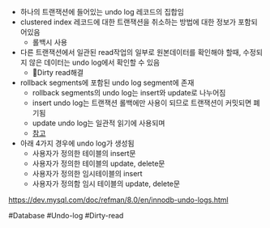 - 하나의 트랜잭션에 들어있는 undo log 레코드의 집합임
- clustered index 레코드에 대한 트랜잭션을 취소하는 방법에 대한 정보가 포함되어있음
	- 롤백시 사용
- 다른 트랜잭션에서 일관된 read작업의 일부로 원본데이터를 확인해야 할때, 수정되지 않은 데이터는 undo log에서 확인할 수 있음
	- Dirty read해결
- rollback segments에 포함된 undo log segment에 존재
	- rollback segments의 undo log는 insert와 update로 나누어짐
	- insert undo log는 트랜잭션 롤백에만 사용이 되므로 트랜잭션이 커밋되면 폐기됨
	- update undo log는 일관적 읽기에 사용되며 
	- [참고](https://dev.mysql.com/doc/refman/8.0/en/innodb-multi-versioning.html)
- 아래 4가지 경우에 undo log가 생성됨
	- 사용자가 정의한 테이블의 insert문
	- 사용자가 정의한 테이블의 update, delete문
	- 사용자가 정의한 임시테이블의 insert
	- 사용자가 정의함 임시 테이블의 update, delete문
    

https://dev.mysql.com/doc/refman/8.0/en/innodb-undo-logs.html

#Database
#Undo-log
#Dirty-read